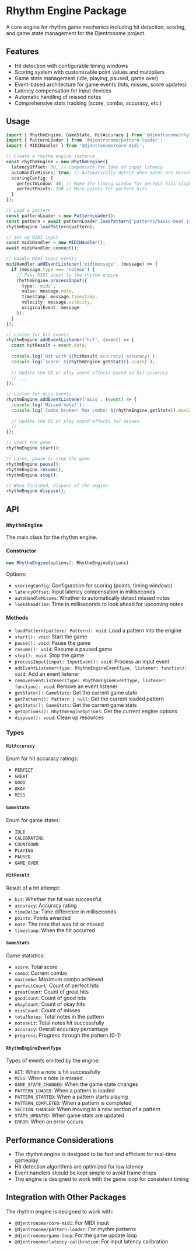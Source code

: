 # Rhythm Engine Package

A core engine for rhythm game mechanics including hit detection, scoring, and game state management for the Djentronome project.

## Features

- Hit detection with configurable timing windows
- Scoring system with customizable point values and multipliers
- Game state management (idle, playing, paused, game over)
- Event-based architecture for game events (hits, misses, score updates)
- Latency compensation for input devices
- Automatic handling of missed notes
- Comprehensive stats tracking (score, combo, accuracy, etc.)

## Usage

```typescript
import { RhythmEngine, GameState, HitAccuracy } from '@djentronome/rhythm-engine';
import { PatternLoader } from '@djentronome/pattern-loader';
import { MIDIHandler } from '@djentronome/core-midi';

// Create a rhythm engine instance
const rhythmEngine = new RhythmEngine({
  latencyOffset: 30, // Compensate for 30ms of input latency
  autoHandleMisses: true, // Automatically detect when notes are missed
  scoringConfig: {
    perfectWindow: 40, // Make the timing window for perfect hits slightly larger
    perfectPoints: 150 // More points for perfect hits
  }
});

// Load a pattern
const patternLoader = new PatternLoader();
const pattern = await patternLoader.loadPattern('patterns/basic-beat.json');
rhythmEngine.loadPattern(pattern);

// Set up MIDI input
const midiHandler = new MIDIHandler();
await midiHandler.connect();

// Handle MIDI input events
midiHandler.addEventListener('midimessage', (message) => {
  if (message.type === 'noteon') {
    // Pass MIDI input to the rhythm engine
    rhythmEngine.processInput({
      type: 'midi',
      value: message.note,
      timestamp: message.timestamp,
      velocity: message.velocity,
      originalEvent: message
    });
  }
});

// Listen for hit events
rhythmEngine.addEventListener('hit', (event) => {
  const hitResult = event.data;
  
  console.log(`Hit with ${hitResult.accuracy} accuracy!`);
  console.log(`Score: ${rhythmEngine.getStats().score}`);
  
  // Update the UI or play sound effects based on hit accuracy
  // ...
});

// Listen for miss events
rhythmEngine.addEventListener('miss', (event) => {
  console.log('Missed note!');
  console.log(`Combo broken! Max combo: ${rhythmEngine.getStats().maxCombo}`);
  
  // Update the UI or play sound effects for misses
  // ...
});

// Start the game
rhythmEngine.start();

// Later, pause or stop the game
rhythmEngine.pause();
rhythmEngine.resume();
rhythmEngine.stop();

// When finished, dispose of the engine
rhythmEngine.dispose();
```

## API

### `RhythmEngine`

The main class for the rhythm engine.

#### Constructor

```typescript
new RhythmEngine(options?: RhythmEngineOptions)
```

Options:
- `scoringConfig`: Configuration for scoring (points, timing windows)
- `latencyOffset`: Input latency compensation in milliseconds
- `autoHandleMisses`: Whether to automatically detect missed notes
- `lookAheadTime`: Time in milliseconds to look ahead for upcoming notes

#### Methods

- `loadPattern(pattern: Pattern): void`: Load a pattern into the engine
- `start(): void`: Start the game
- `pause(): void`: Pause the game
- `resume(): void`: Resume a paused game
- `stop(): void`: Stop the game
- `processInput(input: InputEvent): void`: Process an input event
- `addEventListener(type: RhythmEngineEventType, listener: function): void`: Add an event listener
- `removeEventListener(type: RhythmEngineEventType, listener: function): void`: Remove an event listener
- `getState(): GameState`: Get the current game state
- `getPattern(): Pattern | null`: Get the current loaded pattern
- `getStats(): GameStats`: Get the current game stats
- `getOptions(): RhythmEngineOptions`: Get the current engine options
- `dispose(): void`: Clean up resources

### Types

#### `HitAccuracy`

Enum for hit accuracy ratings:
- `PERFECT`
- `GREAT`
- `GOOD`
- `OKAY`
- `MISS`

#### `GameState`

Enum for game states:
- `IDLE`
- `CALIBRATING`
- `COUNTDOWN`
- `PLAYING`
- `PAUSED`
- `GAME_OVER`

#### `HitResult`

Result of a hit attempt:
- `hit`: Whether the hit was successful
- `accuracy`: Accuracy rating
- `timeDelta`: Time difference in milliseconds
- `points`: Points awarded
- `note`: The note that was hit or missed
- `timestamp`: When the hit occurred

#### `GameStats`

Game statistics:
- `score`: Total score
- `combo`: Current combo
- `maxCombo`: Maximum combo achieved
- `perfectCount`: Count of perfect hits
- `greatCount`: Count of great hits
- `goodCount`: Count of good hits
- `okayCount`: Count of okay hits
- `missCount`: Count of misses
- `totalNotes`: Total notes in the pattern
- `notesHit`: Total notes hit successfully
- `accuracy`: Overall accuracy percentage
- `progress`: Progress through the pattern (0-1)

#### `RhythmEngineEventType`

Types of events emitted by the engine:
- `HIT`: When a note is hit successfully
- `MISS`: When a note is missed
- `GAME_STATE_CHANGED`: When the game state changes
- `PATTERN_LOADED`: When a pattern is loaded
- `PATTERN_STARTED`: When a pattern starts playing
- `PATTERN_COMPLETED`: When a pattern is completed
- `SECTION_CHANGED`: When moving to a new section of a pattern
- `STATS_UPDATED`: When game stats are updated
- `ERROR`: When an error occurs

## Performance Considerations

- The rhythm engine is designed to be fast and efficient for real-time gameplay
- Hit detection algorithms are optimized for low latency
- Event handlers should be kept simple to avoid frame drops
- The engine is designed to work with the game loop for consistent timing

## Integration with Other Packages

The rhythm engine is designed to work with:
- `@djentronome/core-midi`: For MIDI input
- `@djentronome/pattern-loader`: For rhythm patterns
- `@djentronome/game-loop`: For the game update loop
- `@djentronome/latency-calibration`: For input latency calibration 